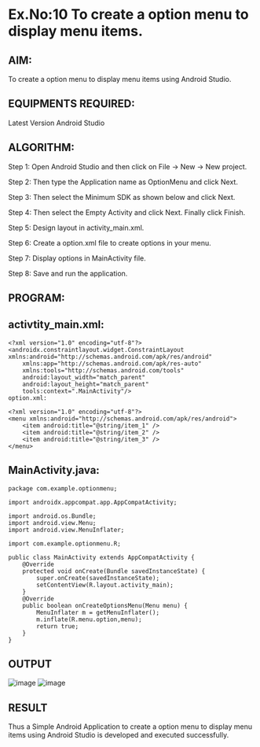 # Ex.No:10 To create a option menu to display menu items.
## AIM:
To create a option menu to display menu items using Android Studio.
## EQUIPMENTS REQUIRED:
Latest Version Android Studio
## ALGORITHM:
Step 1: Open Android Studio and then click on File -> New -> New project.

Step 2: Then type the Application name as OptionMenu and click Next.

Step 3: Then select the Minimum SDK as shown below and click Next.

Step 4: Then select the Empty Activity and click Next. Finally click Finish.

Step 5: Design layout in activity_main.xml.

Step 6: Create a option.xml file to create options in your menu.

Step 7: Display options in MainActivity file.

Step 8: Save and run the application.
## PROGRAM:
## activtity_main.xml:
~~~
<?xml version="1.0" encoding="utf-8"?>
<androidx.constraintlayout.widget.ConstraintLayout xmlns:android="http://schemas.android.com/apk/res/android"
    xmlns:app="http://schemas.android.com/apk/res-auto"
    xmlns:tools="http://schemas.android.com/tools"
    android:layout_width="match_parent"
    android:layout_height="match_parent"
    tools:context=".MainActivity"/>
option.xml:

<?xml version="1.0" encoding="utf-8"?>
<menu xmlns:android="http://schemas.android.com/apk/res/android">
    <item android:title="@string/item_1" />
    <item android:title="@string/item_2" />
    <item android:title="@string/item_3" />
</menu>
~~~
## MainActivity.java:
~~~
package com.example.optionmenu;

import androidx.appcompat.app.AppCompatActivity;

import android.os.Bundle;
import android.view.Menu;
import android.view.MenuInflater;

import com.example.optionmenu.R;

public class MainActivity extends AppCompatActivity {
    @Override
    protected void onCreate(Bundle savedInstanceState) {
        super.onCreate(savedInstanceState);
        setContentView(R.layout.activity_main);
    }
    @Override
    public boolean onCreateOptionsMenu(Menu menu) {
        MenuInflater m = getMenuInflater();
        m.inflate(R.menu.option,menu);
        return true;
    }
}
~~~
## OUTPUT
![image](https://github.com/PREETHI-B0/Mobile-Application-Development/assets/136311079/2194a683-7b1e-48d0-8e8c-0d8ec769b399)
![image](https://github.com/PREETHI-B0/Mobile-Application-Development/assets/136311079/f910c937-548d-4efd-9401-07f93f588aed)
## RESULT
Thus a Simple Android Application to create a option menu to display menu items using Android Studio is developed and executed successfully.


